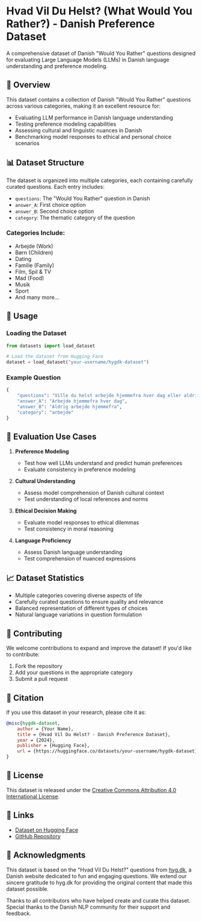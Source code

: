 # Hvad Vil Du Helst? (What Would You Rather?) - Danish Preference Dataset

A comprehensive dataset of Danish "Would You Rather" questions designed for evaluating Large Language Models (LLMs) in Danish language understanding and preference modeling.

## 🌟 Overview

This dataset contains a collection of Danish "Would You Rather" questions across various categories, making it an excellent resource for:
- Evaluating LLM performance in Danish language understanding
- Testing preference modeling capabilities
- Assessing cultural and linguistic nuances in Danish
- Benchmarking model responses to ethical and personal choice scenarios

## 📊 Dataset Structure

The dataset is organized into multiple categories, each containing carefully curated questions. Each entry includes:
- `questions`: The "Would You Rather" question in Danish
- `answer_A`: First choice option
- `answer_B`: Second choice option
- `category`: The thematic category of the question

### Categories Include:
- Arbejde (Work)
- Børn (Children)
- Dating
- Familie (Family)
- Film, Spil & TV
- Mad (Food)
- Musik
- Sport
- And many more...

## 🚀 Usage

### Loading the Dataset

```python
from datasets import load_dataset

# Load the dataset from Hugging Face
dataset = load_dataset("your-username/hygdk-dataset")
```

### Example Question

```python
{
    "questions": "Ville du helst arbejde hjemmefra hver dag eller aldrig arbejde hjemmefra?",
    "answer_A": "Arbejde hjemmefra hver dag",
    "answer_B": "Aldrig arbejde hjemmefra",
    "category": "arbejde"
}
```

## 🎯 Evaluation Use Cases

1. **Preference Modeling**
   - Test how well LLMs understand and predict human preferences
   - Evaluate consistency in preference modeling

2. **Cultural Understanding**
   - Assess model comprehension of Danish cultural context
   - Test understanding of local references and norms

3. **Ethical Decision Making**
   - Evaluate model responses to ethical dilemmas
   - Test consistency in moral reasoning

4. **Language Proficiency**
   - Assess Danish language understanding
   - Test comprehension of nuanced expressions

## 📈 Dataset Statistics

- Multiple categories covering diverse aspects of life
- Carefully curated questions to ensure quality and relevance
- Balanced representation of different types of choices
- Natural language variations in question formulation

## 🤝 Contributing

We welcome contributions to expand and improve the dataset! If you'd like to contribute:
1. Fork the repository
2. Add your questions in the appropriate category
3. Submit a pull request

## 📝 Citation

If you use this dataset in your research, please cite it as:

```bibtex
@misc{hygdk-dataset,
    author = {Your Name},
    title = {Hvad Vil Du Helst? - Danish Preference Dataset},
    year = {2024},
    publisher = {Hugging Face},
    url = {https://huggingface.co/datasets/your-username/hygdk-dataset}
}
```

## 📄 License

This dataset is released under the [Creative Commons Attribution 4.0 International License](https://creativecommons.org/licenses/by/4.0/).

## 🔗 Links

- [Dataset on Hugging Face](https://huggingface.co/datasets/your-username/hygdk-dataset)
- [GitHub Repository](https://github.com/your-username/hygdk-dataset)

## 🙏 Acknowledgments

This dataset is based on the "Hvad Vil Du Helst?" questions from [hyg.dk](https://hyg.dk/hvad-vil-du-helst/), a Danish website dedicated to fun and engaging questions. We extend our sincere gratitude to hyg.dk for providing the original content that made this dataset possible.

Thanks to all contributors who have helped create and curate this dataset. Special thanks to the Danish NLP community for their support and feedback.